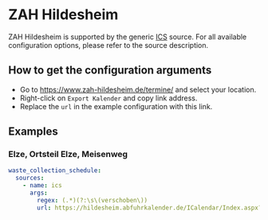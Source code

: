 # ZAH Hildesheim

ZAH Hildesheim is supported by the generic [ICS](/doc/source/ics.md) source. For all available configuration options, please refer to the source description.


## How to get the configuration arguments

- Go to <https://www.zah-hildesheim.de/termine/> and select your location.  
- Right-click on `Export Kalender` and copy link address.
- Replace the `url` in the example configuration with this link.

## Examples

### Elze, Ortsteil Elze, Meisenweg

```yaml
waste_collection_schedule:
  sources:
    - name: ics
      args:
        regex: (.*)(?:\s\(verschoben\))
        url: https://hildesheim.abfuhrkalender.de/ICalendar/Index.aspx?year={%Y}&streetID=5065
```
